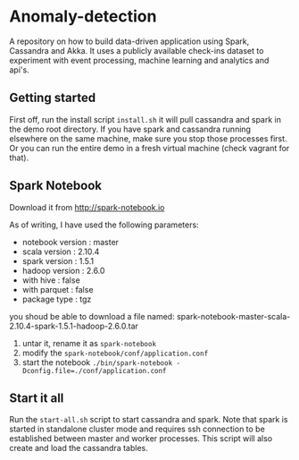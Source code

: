 # Anomaly-detection
A repository on how to build data-driven application using Spark, Cassandra and Akka. 
It uses a publicly available check-ins dataset to experiment with event processing, machine learning and analytics and api's.

## Getting started

First off, run the install script `install.sh` it will pull cassandra and spark in the demo root directory.
If you have spark and cassandra running elsewhere on the same machine, make sure you stop those processes first. Or you can run the entire demo in a fresh virtual machine (check vagrant for that). 

## Spark Notebook

Download it from  http://spark-notebook.io

As of writing, I have used the following parameters:

  - notebook version : master
  - scala version : 2.10.4
  - spark version : 1.5.1
  - hadoop version : 2.6.0
  - with hive : false
  - with parquet : false
  - package type : tgz

you shoud be able to download a file named:
spark-notebook-master-scala-2.10.4-spark-1.5.1-hadoop-2.6.0.tar

1) untar it, rename it as `spark-notebook`
2) modify the `spark-notebook/conf/application.conf`
3) start the notebook `./bin/spark-notebook -Dconfig.file=./conf/application.conf`


## Start it all

Run the `start-all.sh` script to start cassandra and spark. Note that spark is started in standalone cluster mode and requires ssh connection to be established between master and worker processes. This script will also create and load the cassandra tables.


